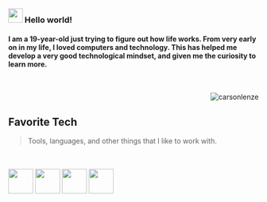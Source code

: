 ### <img src="https://github.com/rajput2107/rajput2107/blob/master/Assets/Hi.gif" width="29px"> Hello world!&nbsp;

<h4>I am a 19-year-old just trying to figure out how life works. From very early on in my life, I loved computers and technology. This has helped me develop a very good technological mindset, and given me the curiosity to learn more. </h4>
 <br/>

<p align="left">

<a href="#carsonlenze-title">
  <img src="https://raw.githubusercontent.com/CarsonLenze/github-stats-transparent/refs/heads/output/generated/overview.svg" alt="carsonlenze" align="right" />
</a>

<br>

<h2 align="left" id="carsonlenze-tech">Favorite Tech</h2>

> Tools, languages, and other things that I like to work with.

<br/><br/>
<code><a href="https://www.python.org/" target="_blank"><img height="50" src="https://www.vectorlogo.zone/logos/python/python-ar21.svg"></a></code>
<code><a href="https://www.linux.org/" target="_blank"><img height="50" src="https://www.vectorlogo.zone/logos/linux/linux-ar21.svg"></a></code>
<code><a href="https://nodejs.org" target="_blank"><img height="50" src="https://www.vectorlogo.zone/logos/nodejs/nodejs-horizontal.svg"></a></code>
<code><a href="https://discord.js.org" target="_blank"><img height="50" src="https://www.vectorlogo.zone/logos/js_discord/js_discord-ar21.svg"></a></code>
<br/><br/>